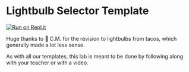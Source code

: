 # Lightbulb Selector Template

[![Run on Repl.it](https://repl.it/badge/github/upperlinecode/lightbulb-selector-template)](https://repl.it/github/upperlinecode/lightbulb-selector-template)

Huge thanks to 💃 C.M. for the revision to lightbulbs from tacos, which generally made a lot less sense.

As with all our templates, this lab is meant to be done by following along with your teacher or with a video. 
